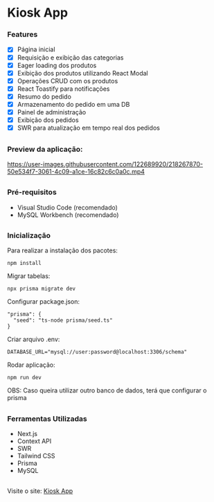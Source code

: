 # Kiosk App

### Features
- [x] Página inicial
- [x] Requisição e exibição das categorias
- [x] Eager loading dos produtos
- [x] Exibição dos produtos utilizando React Modal
- [x] Operações CRUD com os produtos
- [x] React Toastify para notificações
- [x] Resumo do pedido
- [x] Armazenamento do pedido em uma DB
- [x] Painel de administração
- [x] Exibição dos pedidos
- [x] SWR para atualização em tempo real dos pedidos

##

### Preview da aplicação:

https://user-images.githubusercontent.com/122689920/218267870-50e534f7-3061-4c09-a1ce-16c82c6c0a0c.mp4

##

### Pré-requisitos

- Visual Studio Code (recomendado)
- MySQL Workbench (recomendado)

##

### Inicialização

Para realizar a instalação dos pacotes:
```
npm install
```

Migrar tabelas:
```
npx prisma migrate dev
```

Configurar package.json:
```
"prisma": {
  "seed": "ts-node prisma/seed.ts"
}
```

Criar arquivo .env:
```
DATABASE_URL="mysql://user:password@localhost:3306/schema"
```

Rodar aplicação:
```
npm run dev
```

OBS: Caso queira utilizar outro banco de dados, terá que configurar o prisma

##

### Ferramentas Utilizadas

- Next.js
- Context API
- SWR
- Tailwind CSS
- Prisma
- MySQL

##

Visite o site: <a href="https://kiosk-app-production.up.railway.app/">Kiosk App</a>
